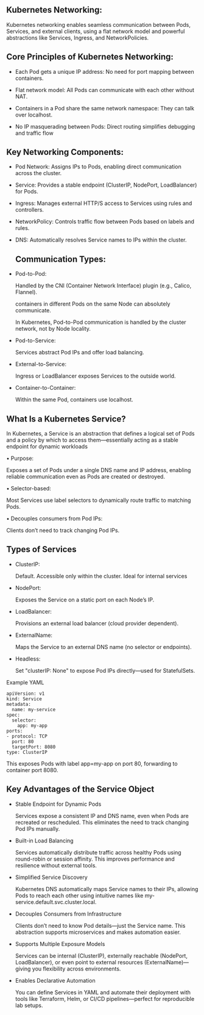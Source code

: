 Kubernetes Networking:
---------------------

Kubernetes networking enables seamless communication between Pods, Services, and external clients, using a flat network model and powerful abstractions like Services, Ingress, and NetworkPolicies.

Core Principles of Kubernetes Networking:
-----------------------------------------

- Each Pod gets a unique IP address:
  No need for port mapping between containers.

- Flat network model:
  All Pods can communicate with each other without NAT.

- Containers in a Pod share the same network namespace:
  They can talk over localhost.

- No IP masquerading between Pods: 
  Direct routing simplifies debugging and traffic flow

Key Networking Components:
--------------------------
- Pod Network:
  Assigns IPs to Pods, enabling direct communication across the cluster.

- Service:
  Provides a stable endpoint (ClusterIP, NodePort, LoadBalancer) for Pods.

- Ingress:
  Manages external HTTP/S access to Services using rules and controllers.

- NetworkPolicy:
  Controls traffic flow between Pods based on labels and rules.

- DNS:
  Automatically resolves Service names to IPs within the cluster.



  Communication Types:
  ---------------------

- Pod-to-Pod:
  
  Handled by the CNI (Container Network Interface) plugin (e.g., Calico, Flannel).
  
  containers in different Pods on the same Node can absolutely communicate.
  
  In Kubernetes, Pod-to-Pod communication is handled by the cluster network, not by Node locality.

- Pod-to-Service:
  
  Services abstract Pod IPs and offer load balancing.

- External-to-Service:
 
  Ingress or LoadBalancer exposes Services to the outside world.

- Container-to-Container:
  
  Within the same Pod, containers use localhost.

What Is a Kubernetes Service?
-----------------------------

In Kubernetes, a Service is an abstraction that defines a logical set of Pods and a policy by which to access them—essentially acting as a stable endpoint for dynamic workloads


• Purpose: 

  Exposes a set of Pods under a single DNS name and IP address, enabling reliable communication even as Pods are created or destroyed.

• Selector-based: 
  
  Most Services use label selectors to dynamically route traffic to matching Pods.

• Decouples consumers from Pod IPs:
 
 Clients don’t need to track changing Pod IPs.

Types of Services
-----------------

- ClusterIP:
  
  Default. Accessible only within the cluster. Ideal for internal services

- NodePort:
  
  Exposes the Service on a static port on each Node’s IP.

- LoadBalancer:
  
  Provisions an external load balancer (cloud provider dependent).

- ExternalName:
  
  Maps the Service to an external DNS name (no selector or endpoints).

- Headless:
  
  Set "clusterIP: None" to expose Pod IPs directly—used for StatefulSets.



Example YAML

    apiVersion: v1
    kind: Service
    metadata:
      name: my-service
    spec:
      selector:
        app: my-app
    ports:
    - protocol: TCP
      port: 80
      targetPort: 8080
    type: ClusterIP


This exposes Pods with label app=my-app on port 80, forwarding to container port 8080.

Key Advantages of the Service Object
------------------------------------
- Stable Endpoint for Dynamic Pods
  
   Services expose a consistent IP and DNS name, even when Pods are recreated or rescheduled.
   This eliminates the need to track changing Pod IPs manually.

- Built-in Load Balancing
 
  Services automatically distribute traffic across healthy Pods using round-robin or session affinity.
  This improves performance and resilience without external tools.

- Simplified Service Discovery

  Kubernetes DNS automatically maps Service names to their IPs, allowing Pods to reach each other using intuitive names like my-service.default.svc.cluster.local.

- Decouples Consumers from Infrastructure
  
  Clients don’t need to know Pod details—just the Service name. This abstraction supports microservices and makes automation easier.

- Supports Multiple Exposure Models
  
  Services can be internal (ClusterIP), externally reachable (NodePort, LoadBalancer), or even point to external resources (ExternalName)—giving you flexibility across environments.

- Enables Declarative Automation
  
  You can define Services in YAML and automate their deployment with tools like Terraform, Helm, or CI/CD pipelines—perfect for reproducible lab setups.



